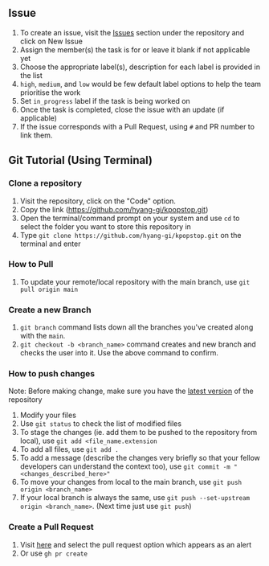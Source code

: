 ## Issue

1. To create an issue, visit the [Issues](https://github.com/hyang-gi/kpopstop/issues) section under the repository and click on New Issue
2. Assign the member(s) the task is for or leave it blank if not applicable yet
3. Choose the appropriate label(s), description for each label is provided in the list
4. `high`, `medium`, and `low` would be few default label options to help the team prioritise the work
5. Set `in_progress` label if the task is being worked on
6. Once the task is completed, close the issue with an update (if applicable)
7. If the issue corresponds with a Pull Request, using `#` and PR number to link them.

## Git Tutorial (Using Terminal)

### Clone a repository

1. Visit the repository, click on the "Code" option. 
2. Copy the link (https://github.com/hyang-gi/kpopstop.git)
3. Open the terminal/command prompt on your system and use `cd` to select the folder you want to store this repository in
4. Type `git clone https://github.com/hyang-gi/kpopstop.git` on the terminal and enter


### How to Pull

1. To update your remote/local repository with the main branch, use `git pull origin main`

### Create a new Branch 

1. `git branch` command lists down all the branches you've created along with the `main`. 
2. `git checkout -b <branch_name>` command creates and new branch and checks the user into it. Use the above command to confirm.

### How to push changes

Note: Before making change, make sure you have the [latest version](#how-to-pull) of the repository 

1. Modify your files
2. Use `git status` to check the list of modified files
3. To stage the changes (ie. add them to be pushed to the repository from local), use `git add <file_name.extension`
4. To add all files, use `git add .`
5. To add a message (describe the changes very briefly so that your fellow developers can understand the context too), use `git commit -m "<changes_described_here>"`
6. To move your changes from local to the main branch, use `git push origin <branch_name>`
7. If your local branch is always the same, use `git push --set-upstream origin <branch_name>`. (Next time just use `git push`)


### Create a Pull Request

1. Visit [here](https://github.com/hyang-gi/kpopstop/pulls) and select the pull request option which appears as an alert
2. Or use `gh pr create`
